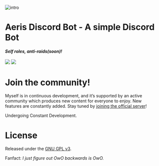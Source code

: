![intro](https://cdn.discordapp.com/attachments/248014822082347008/328467542651961365/xd.gif)

# Aeris Discord Bot - A simple Discord Bot
#### *Self roles, anti-raids(soon)!*
[<img src="https://img.shields.io/badge/discord-js-green.svg">](http://github.com/JohnDoesCodes) [<img src="https://discordapp.com/api/guilds/280285147805384704/widget.png?style=shield">](https://discord.gg/dfdvArY)

# Join the community!

Myself is in continuous development, and it’s supported by an active community which produces new content for everyone to enjoy. New features are constantly added. Stay tuned by [joining the official server](https://discord.gg/dfdvArY)!

Undergoing Constant Development.
# License

Released under the [GNU GPL v3](LICENSE).

Fanfact:
*I just figure out OwO backwards is OwO.*
